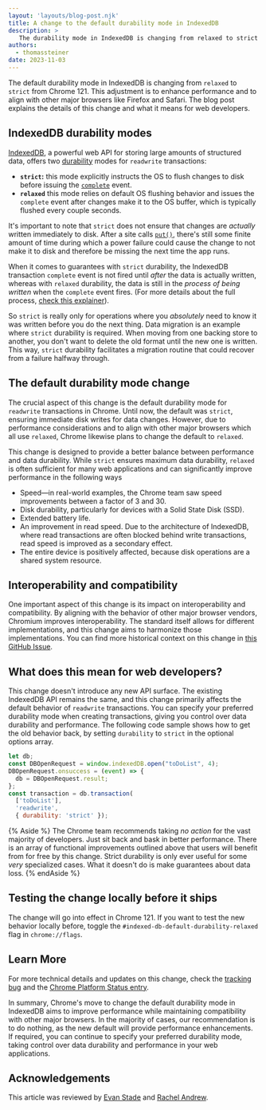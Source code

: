 ```yaml
---
layout: 'layouts/blog-post.njk'
title: A change to the default durability mode in IndexedDB
description: >
   The durability mode in IndexedDB is changing from relaxed to strict from Chrome 121.
authors:
  - thomassteiner
date: 2023-11-03
---
```


The default durability mode in IndexedDB is changing from `relaxed` to `strict` from Chrome 121. This adjustment is to enhance performance and to align with other major browsers like Firefox and Safari. The blog post explains the details of this change and what it means for web developers.

## IndexedDB durability modes

[IndexedDB](https://developer.mozilla.org/docs/Web/API/IndexedDB_API), a powerful web API for storing large amounts of structured data, offers two [durability](https://developer.mozilla.org/docs/Web/API/IDBDatabase/transaction#durability) modes for `readwrite` transactions:

- **`strict`:** this mode explicitly instructs the OS to flush changes to disk before issuing the [`complete`](https://developer.mozilla.org/docs/Web/API/IDBTransaction/complete_event) event.
- **`relaxed`** this mode relies on default OS flushing behavior and issues the `complete` event after changes make it to the OS buffer, which is typically flushed every couple seconds.

It's important to note that `strict` does not ensure that changes are _actually_ written immediately to disk. After a site calls [`put()`](https://developer.mozilla.org/docs/Web/API/IDBObjectStore/put), there's still some finite amount of time during which a power failure could cause the change to not make it to disk and therefore be missing the next time the app runs.

When it comes to guarantees with `strict` durability, the IndexedDB transaction `complete` event is not fired until _after_ the data is actually written, whereas with `relaxed` durability, the data is still in the _process of being written_ when the `complete` event fires. (For more details about the full process, [check this explainer](https://wicg.github.io/storage-buckets/explainer.html#durability-guarantees)).

So `strict` is really only for operations where you _absolutely_ need to know it was written before you do the next thing. Data migration is an example where `strict` durability is required. When moving from one backing store to another, you don't want to delete the old format until the new one is written. This way, `strict` durability facilitates a migration routine that could recover from a failure halfway through.

## The default durability mode change

The crucial aspect of this change is the default durability mode for `readwrite` transactions in Chrome. Until now, the default was `strict`, ensuring immediate disk writes for data changes. However, due to performance considerations and to align with other major browsers which all use `relaxed`, Chrome likewise plans to change the default to `relaxed`.

This change is designed to provide a better balance between performance and data durability. While `strict` ensures maximum data durability, `relaxed` is often sufficient for many web applications and can significantly improve performance in the following ways

- Speed—in real-world examples, the Chrome team saw speed improvements between a factor of 3 and 30.
- Disk durability, particularly for devices with a Solid State Disk (SSD).
- Extended battery life.
- An improvement in read speed. Due to the architecture of IndexedDB, where read transactions are often blocked behind write transactions, read speed is improved as a secondary effect.
- The entire device is positively affected, because disk operations are a shared system resource.

## Interoperability and compatibility

One important aspect of this change is its impact on interoperability and compatibility. By aligning with the behavior of other major browser vendors, Chromium improves interoperability. The standard itself allows for different implementations, and this change aims to harmonize those implementations. You can find more historical context on this change in [this GitHub Issue](https://github.com/w3c/IndexedDB/issues/50).

## What does this mean for web developers?

This change doesn't introduce any new API surface. The existing IndexedDB API remains the same, and this change primarily affects the default behavior of `readwrite` transactions. You can specify your preferred durability mode when creating transactions, giving you control over data durability and performance. The following code sample shows how to get the old behavior back, by setting `durability` to `strict` in the optional options array.

```js
let db;
const DBOpenRequest = window.indexedDB.open("toDoList", 4);
DBOpenRequest.onsuccess = (event) => {
  db = DBOpenRequest.result;
};
const transaction = db.transaction(
  ['toDoList'],
  'readwrite',
  { durability: 'strict' });
```

{% Aside %}
The Chrome team recommends taking _no action_ for the vast majority of developers. Just sit back and bask in better performance. There is an array of functional improvements outlined above that users will benefit from for free by this change. Strict durability is only ever useful for some _very_ specialized cases.
What it doesn't do is make guarantees about data loss.
{% endAside %}

## Testing the change locally before it ships

The change will go into effect in Chrome 121. If you want to test the new behavior locally before, toggle the `#indexed-db-default-durability-relaxed` flag in `chrome://flags`.

## Learn More

For more technical details and updates on this change, check the [tracking bug](https://bugs.chromium.org/p/chromium/issues/detail?id=965883) and the [Chrome Platform Status entry](https://chromestatus.com/feature/5084460341264384).

In summary, Chrome's move to change the default durability mode in IndexedDB aims to improve performance while maintaining compatibility with other major browsers. In the majority of cases, our recommendation is to do nothing, as the new default will provide performance enhancements. If required, you can continue to specify your preferred durability mode, taking control over data durability and performance in your web applications.

## Acknowledgements

This article was reviewed by [Evan Stade](https://www.linkedin.com/in/evan-stade-4585826/) and [Rachel Andrew](https://rachelandrew.co.uk/).
